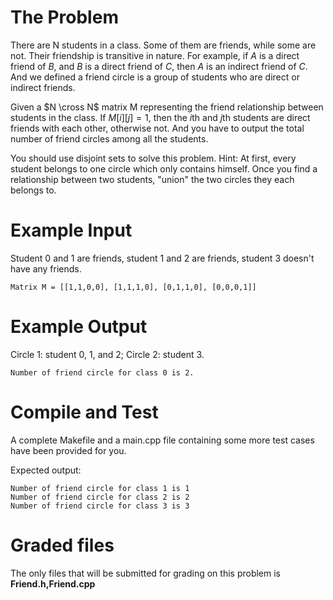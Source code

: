 # The Problem

There are N students in a class. Some of them are friends, while some are not. Their friendship is transitive in nature. For example, if $A$ is a direct friend of $B$, and $B$ is a direct friend of $C$, then $A$ is an indirect friend of
$C$. And we defined a friend circle is a group of students who are direct or indirect friends.

Given a $N \cross N$ matrix M representing the friend relationship between students in the class. If $M[i][j]=1$, then the
$i$th and
$j$th students are direct friends with each other, otherwise not. And you have to output the total number of friend circles among all the students.

You should use disjoint sets to solve this problem. Hint: At first, every student belongs to one circle which only contains himself. Once you find a relationship between two students, "union" the two circles they each belongs to.

# Example Input

Student 0 and 1 are friends, student 1 and 2 are friends, student 3 doesn't have any friends.

```
Matrix M = [[1,1,0,0], [1,1,1,0], [0,1,1,0], [0,0,0,1]]
```

# Example Output

Circle 1: student 0, 1, and 2; Circle 2: student 3.

```
Number of friend circle for class 0 is 2.
```

# Compile and Test

A complete Makefile and a main.cpp file containing some more test cases have been provided for you.

Expected output:

```
Number of friend circle for class 1 is 1
Number of friend circle for class 2 is 2
Number of friend circle for class 3 is 3
```

# Graded files

The only files that will be submitted for grading on this problem is **Friend.h,Friend.cpp**
